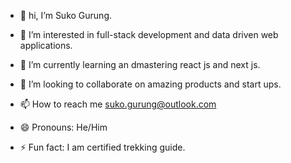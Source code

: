 - 👋 hi, I’m Suko Gurung.
  
- 👀 I’m interested in full-stack development and data driven web applications.
- 🌱 I’m currently learning an dmastering react js and next js.
- 💞️ I’m looking to collaborate on amazing products and start ups.
- 📫 How to reach me suko.gurung@outlook.com
- 😄 Pronouns: He/Him
- ⚡ Fun fact: I am certified trekking guide.

<!---
SukoGurung/SukoGurung is a ✨ special ✨ repository because its `README.md` (this file) appears on your GitHub profile.
You can click the Preview link to take a look at your changes.
--->
